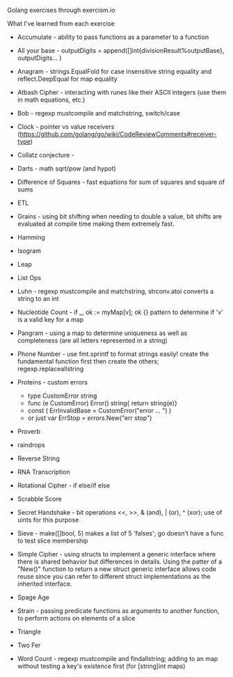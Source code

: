 Golang exercises through exercism.io

What I've learned from each exercise

* Accumulate            - ability to pass functions as a parameter to a function

* All your base         - outputDigits = append([]int{divisionResult%outputBase}, outputDigits... )

* Anagram               - strings.EqualFold for case insensitive string equality and reflect.DeepEqual for map equality

* Atbash Cipher         - interacting with runes like their ASCII integers (use them in math equations, etc.)

* Bob                   - regexp mustcompile and matchstring, switch/case

* Clock                 - pointer vs value receivers (https://github.com/golang/go/wiki/CodeReviewComments#receiver-type)

* Collatz conjecture    - 

* Darts                 - math sqrt/pow (and hypot)

* Difference of Squares - fast equations for sum of squares and square of sums

* ETL

* Grains               - using bit shifting when needing to double a value, bit shifts are
evaluated at compile time making them extremely fast.

* Hamming

* Isogram

* Leap

* List Ops

* Luhn                  - regexp mustcompile and matchstring, strconv.atoi converts a string to an int

* Nucleotide Count      - if _, ok := myMap[v]; ok {} pattern to determine if 'v' is a valid
key for a map

* Pangram               - using a map to determine uniqueness as well as completeness (are all letters 
represented in a string)

* Phone Number          - use fmt.sprintf to format strings easily!  create the fundamental function first then create the others; regexp.replaceallstring

* Proteins              - custom errors
  * type CustomError string
  * func (e CustomError) Error() string{ return string(e)}
  * const ( ErrInvalidBase = CustomError("error ... ") )
  * or just var ErrStop = errors.New("err stop")

* Proverb

* raindrops

* Reverse String

* RNA Transcription 

* Rotational Cipher       - if else/if else

* Scrabble Score

* Secret Handshake        - bit operations <<, >>, & (and), | (or), ^ (xor); use of uints for this purpose

* Sieve                   - make([]bool, 5) makes a list of 5 'falses'; go doesn't have a func to test slice membership

* Simple Cipher           - using structs to implement a generic interface where there is shared behavior but differences in details.  Using the patter of a "New()" function to return a new struct
generic interface allows code reuse since you can refer to different struct implementations as the
inherited interface.

* Spage Age

* Strain               - passing predicate functions as arguments to another function, to perform actions on elements of a slice

* Triangle

* Two Fer

* Word Count            - regexp mustcompile and findallstring; adding to an map without testing a key's 
existence first (for [string]int maps)